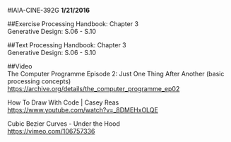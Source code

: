 #IAIA-CINE-392G
**1/21/2016**

##Exercise
Processing Handbook: Chapter 3  
Generative Design: S.06 - S.10  

##Text
Processing Handbook: Chapter 3  
Generative Design: S.06 - S.10  

##Video  
The Computer Programme Episode 2: Just One Thing After Another (basic processing concepts)  
https://archive.org/details/the_computer_programme_ep02  

How To Draw With Code | Casey Reas  
https://www.youtube.com/watch?v=_8DMEHxOLQE

Cubic Bezier Curves - Under the Hood  
https://vimeo.com/106757336
